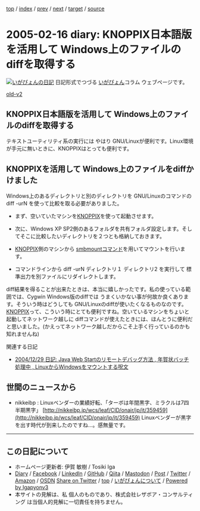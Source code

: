 [top](../index.html) 
 / [index](index.html) 
 / [prev](ig050215.html) 
 / [next](ig050217.html) 
 / [target](https://www.igapyon.jp/igapyon/diary/2005/ig050216.html) 
 / [source](https://github.com/igapyon/diary/blob/master/2005/ig050216.src.md) 

2005-02-16 diary: KNOPPIX日本語版を活用して Windows上のファイルのdiffを取得する
=====================================================================================================
[![いがぴょんの日記](https://www.igapyon.jp/igapyon/diary/images/iga202308_256.jpg "いがぴょん")](https://www.igapyon.jp/igapyon/diary/memo/memoigapyon.html) 日記形式でつづる [いがぴょん](https://www.igapyon.jp/igapyon/diary/memo/memoigapyon.html)コラム ウェブページです。

[old-v2](ig050216-orig.html)

## KNOPPIX日本語版を活用して Windows上のファイルのdiffを取得する

テキストユーティリティ系の実行には やはり GNU/Linuxが便利です。Linux環境が手元に無いときに、KNOPPIXはとっても便利です。


## KNOPPIXを活用して Windows上のファイルをdiffかけました

Windows上のあるディレクトリと別のディレクトリを GNU/Linuxのコマンドの diff -urN を使って比較を取る必要がありました。

* まず、空いていたマシンを[KNOPPIX](https://www.igapyon.jp/igapyon/diary/keyword/knoppix.html)を使って起動させます。
  
* 次に、Windows XP SP2側のあるフォルダを共有フォルダ設定します。そしてそこに比較したいディレクトリを２つとも格納しておきます。
  
* [KNOPPIX](https://www.igapyon.jp/igapyon/diary/keyword/knoppix.html)側のマシンから [smbmountコマンド](../2004/ig041229.html)を用いてマウントを行います。
  
* コマンドラインから diff -urN ディレクトリ１ ディレクトリ2 を実行して 標準出力を別ファイルにリダイレクトします。

diff結果を得ることが出来たときは、本当に嬉しかったです。私の使っている範囲では、Cygwin Windows版のdiffでは うまくいかない事が何故か良くあります。そういう時はどうしても GNU/Linuxのdiffが使いたくなるものなのです。[KNOPPIX](https://www.igapyon.jp/igapyon/diary/keyword/knoppix.html)って、こういう時にとても便利ですね。空いているマシンをちょいと起動してネットワーク越しに diffコマンドが使えたときには、ほんとうに便利だと思いました。(かえってネットワーク越しだからこそ上手く行っているのかも知れませんね)

関連する日記

* [2004/12/29 日記: Java Web Startのリモートデバッグ方法 , 年賀状バッチ処理中 , LinuxからWindowsをマウントする呪文](../2004/ig041229.html)

## 世間のニュースから

* nikkeibp : Linuxベンダーの業績好転、「ターボは年間黒字、ミラクルは7四半期黒字」
  [http://nikkeibp.jp/wcs/leaf/CID/onair/jp/it/359459](http://nikkeibp.jp/wcs/leaf/CID/onair/jp/it/359459)
  Linuxベンダーが黒字を出す時代が到来したのですね…。感無量です。


----------------------------------------------------------------------------------------------------

## この日記について

* ホームページ更新者: 伊賀 敏樹 / Tosiki Iga
* [Diary](https://www.igapyon.jp/igapyon/diary/) / [Facebook](https://www.facebook.com/igapyon) / [LinkedIn](https://www.linkedin.com/in/toshikiiga) / [GitHub](https://github.com/igapyon) / [Qiita](https://qiita.com/igapyon) / [Mastodon](https://social.vivaldi.net/@igapyon) / [Post](https://post.news/igapyon) / [Twitter](https://twitter.com/ToshikiIga) / [Amazon](https://www.amazon.co.jp/%E4%BC%8A%E8%B3%80-%E6%95%8F%E6%A8%B9/e/B004LTQWCQ) / [OSDN](https://ja.osdn.net/users/iga/)
[Share on Twitter](https://twitter.com/intent/tweet?hashtags=igapyon%2Cdiary%2C%E3%81%84%E3%81%8C%E3%81%B4%E3%82%87%E3%82%93&text=KNOPPIX%E6%97%A5%E6%9C%AC%E8%AA%9E%E7%89%88%E3%82%92%E6%B4%BB%E7%94%A8%E3%81%97%E3%81%A6+Windows%E4%B8%8A%E3%81%AE%E3%83%95%E3%82%A1%E3%82%A4%E3%83%AB%E3%81%AEdiff%E3%82%92%E5%8F%96%E5%BE%97%E3%81%99%E3%82%8B&url=https%3A%2F%2Fwww.igapyon.jp%2Figapyon%2Fdiary%2F2005%2Fig050216.html) / [top](../index.html) / [いがぴょんについて](https://www.igapyon.jp/igapyon/diary/memo/memoigapyon.html) / [Powered by Igapyonv3](https://github.com/igapyon/igapyonv3)
* 本サイトの見解は、私 個人のものであり、株式会社レザボア・コンサルティング は当個人的見解に一切責任を持ちません。 
